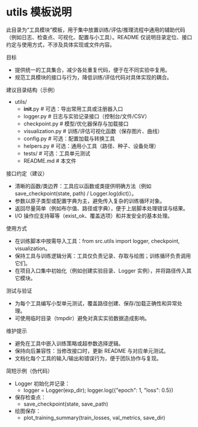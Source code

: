 # utils 模板说明

此目录为“工具模块”模板，用于集中放置训练/评估/推理流程中通用的辅助代码（例如日志、检查点、可视化、配置与小工具）。README 仅说明目录定位、接口约定与使用方式，不涉及具体实现或文件内容。

目标
- 提供统一的工具集合，减少各处重复代码，便于在不同实验中复用。
- 规范工具模块的接口与行为，降低训练/评估代码对具体实现的耦合。

建议目录结构（示例）
- utils/
  - __init__.py          # 可选：导出常用工具或注册器入口
  - logger.py            # 日志与实验记录接口（控制台/文件/CSV）
  - checkpoint.py        # 模型/优化器保存与加载接口
  - visualization.py     # 训练/评估可视化函数（保存图片、曲线）
  - config.py            # 可选：配置加载与转换工具
  - helpers.py           # 可选：通用小工具（路径、种子、设备处理）
  - tests/               # 可选：工具单元测试
  - README.md            # 本文件

接口约定（建议）
- 清晰的函数/类边界：工具应以函数或类提供明确方法（例如 save_checkpoint(state, path) / Logger.log(dict)）。
- 参数以原子类型或配置字典为主，避免传入复杂的训练循环对象。
- 返回尽量简单（例如布尔值、路径或字典），便于上层脚本处理错误与结果。
- I/O 操作应支持幂等（exist_ok、覆盖选项）和并发安全的基本处理。

使用方式
- 在训练脚本中按需导入工具：from src.utils import logger, checkpoint, visualization。
- 保持工具与训练逻辑分离：工具仅负责记录、存取与绘图；训练循环负责调用它们。
- 在项目入口集中初始化（例如创建实验目录、Logger 实例），并将路径传入其它模块。

测试与验证
- 为每个工具编写小型单元测试，覆盖路径创建、保存/加载正确性和异常处理。
- 可使用临时目录（tmpdir）避免对真实实验数据造成影响。

维护提示
- 避免在工具中嵌入训练策略或超参数选择逻辑。
- 保持向后兼容性：当修改接口时，更新 README 与对应单元测试。
- 文档化每个工具的输入/输出和错误行为，便于团队协作与复现。

简短示例（伪代码）
- Logger 初始化并记录：
  - logger = Logger(exp_dir); logger.log({"epoch": 1, "loss": 0.5})
- 保存检查点：
  - save_checkpoint(state, save_path)
- 绘图保存：
  - plot_training_summary(train_losses, val_metrics, save_dir)

